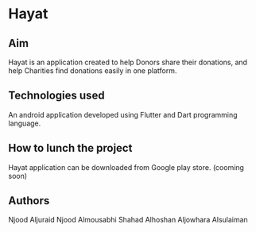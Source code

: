 # Hayat
## Aim

Hayat is an application created to help Donors share their donations, and help Charities find donations easily in one platform. 

## Technologies used

An android application developed using Flutter and Dart programming language.

## How to lunch the project

Hayat application can be downloaded from Google play store. (cooming soon)

## Authors

Njood Aljuraid
Njood Almousabhi
Shahad Alhoshan
Aljowhara Alsulaiman
